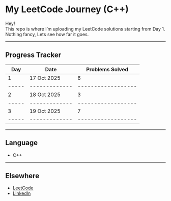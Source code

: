 # My LeetCode Journey (C++)

Hey!  
This repo is where I’m uploading my LeetCode solutions starting from Day 1.  
Nothing fancy, Lets see how far it goes.

---


## Progress Tracker

| Day | Date 		| Problems Solved  |
|-----|-------------|------------------|
| 1   | 17 Oct 2025 | 		6          |
|-----|-------------|------------------|
| 2   | 18 Oct 2025 |       3          |
|-----|-------------|------------------|
| 3   | 19 Oct 2025 |       7          |
|-----|-------------|------------------|
---

## Language
- C++

---

## Elsewhere
- [LeetCode](https://leetcode.com/u/xVXSgaJUM5/)
- [LinkedIn](https://www.linkedin.com/in/vamsee-padala/)



